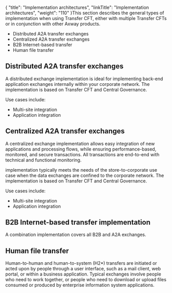 {
    "title": "Implementation architectures",
    "linkTitle": "Implementation architectures",
    "weight": "110"
}This section describes the general types of implementation when using <span class="mc-variable axway_variables.Component_Short_Name variable">Transfer CFT</span>, either with multiple <span class="mc-variable axway_variables.Component_Short_Name variable">Transfer CFT</span>s or in conjunction with other <span class="mc-variable axway_variables.Company_Name variable">Axway</span> products.

-   Distributed A2A transfer exchanges
-   Centralized A2A transfer exchanges
-   B2B Internet-based transfer
-   Human file transfer

## Distributed A2A transfer exchanges

A distributed exchange implementation is ideal for implementing back-end application exchanges internally within your corporate network. The implementation is based on Transfer CFT and <span class="mc-variable Primary.CG or_UM variable">Central Governance</span>.

Use cases include:

-   Multi-site integration
-   Application integration

## Centralized A2A transfer exchanges

A centralized exchange implementation allows easy integration of new applications and processing flows, while ensuring performance-based, monitored, and secure transactions. All transactions are end-to-end with technical and functional monitoring.

implementation typically meets the needs of the store-to-corporate use case when the data exchanges are confined to the corporate network. The implementation is based on Transfer CFT and <span class="mc-variable Primary.CG or_UM variable">Central Governance</span>.

Use cases include:

-   Multi-site integration
-   Application integration

## B2B Internet-based transfer implementation

A combination implementation covers all B2B and A2A exchanges.

## Human file transfer

Human-to-human and human-to-system (H2\*) transfers are initiated or acted upon by people through a user interface, such as a mail client, web portal, or within a business application. Typical exchanges involve people who need to work together, or people who need to download or upload files consumed or produced by enterprise information system applications.
